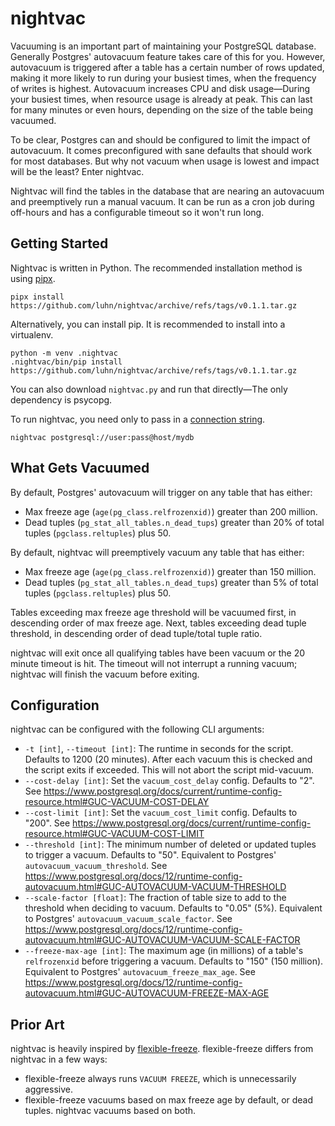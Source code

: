 # nightvac

Vacuuming is an important part of maintaining your PostgreSQL database.
Generally Postgres' autovacuum feature takes care of this for you.
However, autovacuum is triggered after a table has a certain number of rows updated,
making it more likely to run during your busiest times, when the frequency of writes is highest.
Autovacuum increases CPU and disk usage—During your busiest times, when resource usage is already at peak.
This can last for many minutes or even hours, depending on the size of the table being vacuumed.

To be clear, Postgres can and should be configured to limit the impact of autovacuum.
It comes preconfigured with sane defaults that should work for most databases.
But why not vacuum when usage is lowest and impact will be the least?
Enter nightvac.

Nightvac will find the tables in the database that are nearing an autovacuum and preemptively run a manual vacuum.
It can be run as a cron job during off-hours and has a configurable timeout so it won't run long.

## Getting Started

Nightvac is written in Python.
The recommended installation method is using [pipx](https://pypa.github.io/pipx/installation/).

```
pipx install https://github.com/luhn/nightvac/archive/refs/tags/v0.1.1.tar.gz
```

Alternatively, you can install pip.  It is recommended to install into a virtualenv.

```
python -m venv .nightvac
.nightvac/bin/pip install https://github.com/luhn/nightvac/archive/refs/tags/v0.1.1.tar.gz
```

You can also download `nightvac.py` and run that directly—The only dependency is psycopg.

To run nightvac, you need only to pass in a [connection string](https://www.postgresql.org/docs/current/libpq-connect.html#LIBPQ-CONNSTRING).

```
nightvac postgresql://user:pass@host/mydb
```

## What Gets Vacuumed

By default, Postgres' autovacuum will trigger on any table that has either:

- Max freeze age (`age(pg_class.relfrozenxid)`) greater than 200 million.
- Dead tuples (`pg_stat_all_tables.n_dead_tups`) greater than 20% of total tuples (`pgclass.reltuples`) plus 50.

By default, nightvac will preemptively vacuum any table that has either:

- Max freeze age (`age(pg_class.relfrozenxid)`) greater than 150 million.
- Dead tuples (`pg_stat_all_tables.n_dead_tups`) greater than 5% of total tuples (`pgclass.reltuples`) plus 50.

Tables exceeding max freeze age threshold will be vacuumed first, in descending order of max freeze age.
Next, tables exceeding dead tuple threshold, in descending order of dead tuple/total tuple ratio.

nightvac will exit once all qualifying tables have been vacuum or the 20 minute timeout is hit.
The timeout will not interrupt a running vacuum; nightvac will finish the vacuum before exiting.

## Configuration

nightvac can be configured with the following CLI arguments:

- `-t [int]`, `--timeout [int]`:
  The runtime in seconds for the script.
  Defaults to 1200 (20 minutes). After each vacuum this is checked and the script exits if exceeded.
  This will not abort the script mid-vacuum.
- `--cost-delay [int]`:
  Set the `vacuum_cost_delay` config. Defaults to "2". See https://www.postgresql.org/docs/current/runtime-config-resource.html#GUC-VACUUM-COST-DELAY
- `--cost-limit [int]`:
  Set the `vacuum_cost_limit` config. Defaults to "200". See https://www.postgresql.org/docs/current/runtime-config-resource.html#GUC-VACUUM-COST-LIMIT
- `--threshold [int]`:
  The minimum number of deleted or updated tuples to trigger a vacuum.
  Defaults to "50".
  Equivalent to Postgres' `autovacuum_vacuum_threshold`.
  See https://www.postgresql.org/docs/12/runtime-config-autovacuum.html#GUC-AUTOVACUUM-VACUUM-THRESHOLD
- `--scale-factor [float]`:
  The fraction of table size to add to the threshold when deciding to vacuum.
  Defaults to "0.05" (5%).
  Equivalent to Postgres' `autovacuum_vacuum_scale_factor`.
  See https://www.postgresql.org/docs/12/runtime-config-autovacuum.html#GUC-AUTOVACUUM-VACUUM-SCALE-FACTOR
-	`--freeze-max-age [int]`:
  The maximum age (in millions) of a table's `relfrozenxid` before triggering a vacuum.
  Defaults to "150" (150 million).
  Equivalent to Postgres' `autovacuum_freeze_max_age`.
  See https://www.postgresql.org/docs/12/runtime-config-autovacuum.html#GUC-AUTOVACUUM-FREEZE-MAX-AGE

## Prior Art

nightvac is heavily inspired by [flexible-freeze](https://github.com/pgexperts/flexible-freeze).
flexible-freeze differs from nightvac in a few ways:

- flexible-freeze always runs `VACUUM FREEZE`, which is unnecessarily aggressive.
- flexible-freeze vacuums based on max freeze age by default, or dead tuples.  nightvac vacuums based on both.

